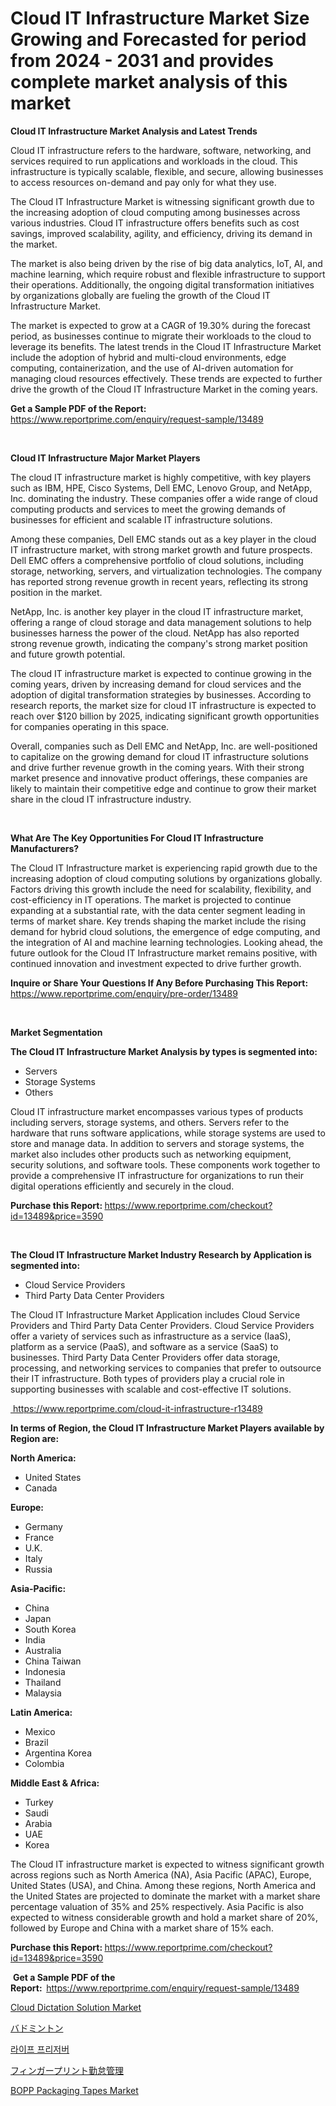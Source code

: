 <p><h1>Cloud IT Infrastructure Market Size Growing and Forecasted for period from 2024 - 2031 and provides complete market analysis of this market</h1></p><p><strong>Cloud IT Infrastructure Market Analysis and Latest Trends</strong></p>
<p><p>Cloud IT infrastructure refers to the hardware, software, networking, and services required to run applications and workloads in the cloud. This infrastructure is typically scalable, flexible, and secure, allowing businesses to access resources on-demand and pay only for what they use.</p><p>The Cloud IT Infrastructure Market is witnessing significant growth due to the increasing adoption of cloud computing among businesses across various industries. Cloud IT infrastructure offers benefits such as cost savings, improved scalability, agility, and efficiency, driving its demand in the market.</p><p>The market is also being driven by the rise of big data analytics, IoT, AI, and machine learning, which require robust and flexible infrastructure to support their operations. Additionally, the ongoing digital transformation initiatives by organizations globally are fueling the growth of the Cloud IT Infrastructure Market.</p><p>The market is expected to grow at a CAGR of 19.30% during the forecast period, as businesses continue to migrate their workloads to the cloud to leverage its benefits. The latest trends in the Cloud IT Infrastructure Market include the adoption of hybrid and multi-cloud environments, edge computing, containerization, and the use of AI-driven automation for managing cloud resources effectively. These trends are expected to further drive the growth of the Cloud IT Infrastructure Market in the coming years.</p></p>
<p><strong>Get a Sample PDF of the Report:&nbsp;</strong> <a href="https://www.reportprime.com/enquiry/request-sample/13489">https://www.reportprime.com/enquiry/request-sample/13489</a></p>
<p>&nbsp;</p>
<p><strong>Cloud IT Infrastructure Major Market Players</strong></p>
<p><p>The cloud IT infrastructure market is highly competitive, with key players such as IBM, HPE, Cisco Systems, Dell EMC, Lenovo Group, and NetApp, Inc. dominating the industry. These companies offer a wide range of cloud computing products and services to meet the growing demands of businesses for efficient and scalable IT infrastructure solutions.</p><p>Among these companies, Dell EMC stands out as a key player in the cloud IT infrastructure market, with strong market growth and future prospects. Dell EMC offers a comprehensive portfolio of cloud solutions, including storage, networking, servers, and virtualization technologies. The company has reported strong revenue growth in recent years, reflecting its strong position in the market.</p><p>NetApp, Inc. is another key player in the cloud IT infrastructure market, offering a range of cloud storage and data management solutions to help businesses harness the power of the cloud. NetApp has also reported strong revenue growth, indicating the company's strong market position and future growth potential.</p><p>The cloud IT infrastructure market is expected to continue growing in the coming years, driven by increasing demand for cloud services and the adoption of digital transformation strategies by businesses. According to research reports, the market size for cloud IT infrastructure is expected to reach over $120 billion by 2025, indicating significant growth opportunities for companies operating in this space.</p><p>Overall, companies such as Dell EMC and NetApp, Inc. are well-positioned to capitalize on the growing demand for cloud IT infrastructure solutions and drive further revenue growth in the coming years. With their strong market presence and innovative product offerings, these companies are likely to maintain their competitive edge and continue to grow their market share in the cloud IT infrastructure industry.</p></p>
<p>&nbsp;</p>
<p><strong>What Are The Key Opportunities For Cloud IT Infrastructure Manufacturers?</strong></p>
<p><p>The Cloud IT Infrastructure market is experiencing rapid growth due to the increasing adoption of cloud computing solutions by organizations globally. Factors driving this growth include the need for scalability, flexibility, and cost-efficiency in IT operations. The market is projected to continue expanding at a substantial rate, with the data center segment leading in terms of market share. Key trends shaping the market include the rising demand for hybrid cloud solutions, the emergence of edge computing, and the integration of AI and machine learning technologies. Looking ahead, the future outlook for the Cloud IT Infrastructure market remains positive, with continued innovation and investment expected to drive further growth.</p></p>
<p><strong>Inquire or Share Your Questions If Any Before Purchasing This Report:</strong> <a href="https://www.reportprime.com/enquiry/pre-order/13489">https://www.reportprime.com/enquiry/pre-order/13489</a></p>
<p>&nbsp;</p>
<p><strong>Market Segmentation</strong></p>
<p><strong>The Cloud IT Infrastructure Market Analysis by types is segmented into:</strong></p>
<p><ul><li>Servers</li><li>Storage Systems</li><li>Others</li></ul></p>
<p><p>Cloud IT infrastructure market encompasses various types of products including servers, storage systems, and others. Servers refer to the hardware that runs software applications, while storage systems are used to store and manage data. In addition to servers and storage systems, the market also includes other products such as networking equipment, security solutions, and software tools. These components work together to provide a comprehensive IT infrastructure for organizations to run their digital operations efficiently and securely in the cloud.</p></p>
<p><strong>Purchase this Report:&nbsp;</strong><a href="https://www.reportprime.com/checkout?id=13489&price=3590">https://www.reportprime.com/checkout?id=13489&price=3590</a></p>
<p>&nbsp;</p>
<p><strong>The Cloud IT Infrastructure Market Industry Research by Application is segmented into:</strong></p>
<p><ul><li>Cloud Service Providers</li><li>Third Party Data Center Providers</li></ul></p>
<p><p>The Cloud IT Infrastructure Market Application includes Cloud Service Providers and Third Party Data Center Providers. Cloud Service Providers offer a variety of services such as infrastructure as a service (IaaS), platform as a service (PaaS), and software as a service (SaaS) to businesses. Third Party Data Center Providers offer data storage, processing, and networking services to companies that prefer to outsource their IT infrastructure. Both types of providers play a crucial role in supporting businesses with scalable and cost-effective IT solutions.</p></p>
<p><a href="https://www.reportprime.com/cloud-it-infrastructure-r13489">&nbsp;https://www.reportprime.com/cloud-it-infrastructure-r13489</a></p>
<p><strong>In terms of Region, the Cloud IT Infrastructure Market Players available by Region are:</strong></p>
<p>
    <p> <strong> North America: </strong>
        <ul>
            <li>United States</li>
            <li>Canada</li>
        </ul>
        </p> 
    <p> <strong> Europe: </strong>
        <ul>
            <li>Germany</li>
            <li>France</li>
            <li>U.K.</li>
            <li>Italy</li>
            <li>Russia</li>
        </ul>
        </p> 
    <p> <strong> Asia-Pacific: </strong>
        <ul>
            <li>China</li>
            <li>Japan</li>
            <li>South Korea</li>
            <li>India</li>
            <li>Australia</li>
            <li>China Taiwan</li>
            <li>Indonesia</li>
            <li>Thailand</li>
            <li>Malaysia</li>
        </ul>
        </p> 
    <p> <strong> Latin America: </strong>
        <ul>
            <li>Mexico</li>
            <li>Brazil</li>
            <li>Argentina Korea</li>
            <li>Colombia</li>
        </ul>
        </p> 
    <p> <strong> Middle East & Africa: </strong>
        <ul>
            <li>Turkey</li>
            <li>Saudi</li>
            <li>Arabia</li>
            <li>UAE</li>
            <li>Korea</li>
        </ul>
    </p>
    </p>
<p><p>The Cloud IT infrastructure market is expected to witness significant growth across regions such as North America (NA), Asia Pacific (APAC), Europe, United States (USA), and China. Among these regions, North America and the United States are projected to dominate the market with a market share percentage valuation of 35% and 25% respectively. Asia Pacific is also expected to witness considerable growth and hold a market share of 20%, followed by Europe and China with a market share of 15% each.</p></p>
<p><strong>Purchase this Report: </strong><a href="https://www.reportprime.com/checkout?id=13489&price=3590">https://www.reportprime.com/checkout?id=13489&price=3590</a></p>
<p>&nbsp;<strong>Get a Sample PDF of the Report:&nbsp;&nbsp;</strong><a href="https://www.reportprime.com/enquiry/request-sample/13489">https://www.reportprime.com/enquiry/request-sample/13489</a></p>
<p><strong></strong></p>
<p><p><a href="https://github.com/mahnoor2003/Market-Research-Report-List-4/blob/main/cloud-dictation-solution-market.md">Cloud Dictation Solution Market</a></p><p><a href="https://github.com/mcbeesbxa270/Market-Research-Report-List-1/blob/main/371117624538.md">バドミントン</a></p><p><a href="https://github.com/CliftonFisher9067/Market-Research-Report-List-1/blob/main/370461922566.md">라이프 프리저버</a></p><p><a href="https://github.com/EmoryYundt1935/Market-Research-Report-List-1/blob/main/263851224539.md">フィンガープリント勤怠管理</a></p><p><a href="https://issuu.com/reportprime-2/docs/bopp-packaging-tapes-market-size-2030.pptx">BOPP Packaging Tapes Market</a></p></p>